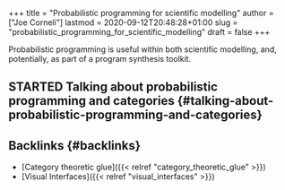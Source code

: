 +++
title = "Probabilistic programming for scientific modelling"
author = ["Joe Corneli"]
lastmod = 2020-09-12T20:48:28+01:00
slug = "probabilistic_programming_for_scientific_modelling"
draft = false
+++

Probabilistic programming is useful within both scientific modelling,
and, potentially, as part of a program synthesis toolkit.


## <span class="org-todo todo STARTED">STARTED</span> Talking about probabilistic programming and categories {#talking-about-probabilistic-programming-and-categories}


## Backlinks {#backlinks}

-   [Category theoretic glue]({{< relref "category_theoretic_glue" >}})
-   [Visual Interfaces]({{< relref "visual_interfaces" >}})
